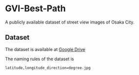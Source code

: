 # GVI-Best-Path
A publicly available dataset of street view images of Osaka City.
## Dataset
The dataset is available at [Google Drive](https://drive.google.com/file/d/1HMxUILJxWDgY6Qi3eZcc0OJOD-f3lZqh/view?usp=sharing)

The naming rules of the dataset is <pre><code>latitude,longitude_direction=degree.jpg</code></pre>
